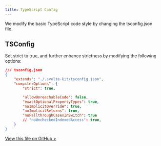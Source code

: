 ```yaml
---
title: TypeScript Config
---
```


We modify the basic TypeScript code style by changing the tsconfig.json file.

## TSConfig

Set strict to true, and further enhance strictness by modifying the following options:

```json
/// tsconfig.json
{
	"extends": "./.svelte-kit/tsconfig.json",
	"compilerOptions": {
		"strict": true,

		"allowUnreachableCode": false,
		"exactOptionalPropertyTypes": true,
		"noImplicitOverride": true,
		"noImplicitReturns": true,
		"noFallthroughCasesInSwitch": true
		// "noUncheckedIndexedAccess": true,
	}
}
```

[View this file on GitHub >](https://github.com/sinProject-Inc/talk/blob/main/tsconfig.json)

